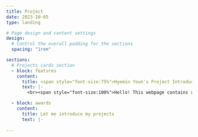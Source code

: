 ```yaml
---
title: Project
date: 2023-10-05
type: landing

# Page design and content settings
design:
  # Control the overall padding for the sections
  spacing: "1rem"

sections:
  # Projects cards section
  - block: features
    content:
      title: <span style="font-size:75%">Hyemin Youn's Project Introduction</span>
      text: |-
        <br><span style="font-size:100%">Hello! This webpage contains records of my extracurricular activities, projects, and external activities during my university life. In the future, I plan to use it as a portfolio for my personal projects related to computer science.</span>

  - block: awards
    content:
      title: Let me introduce my projects
      text: |-
        
---
```

